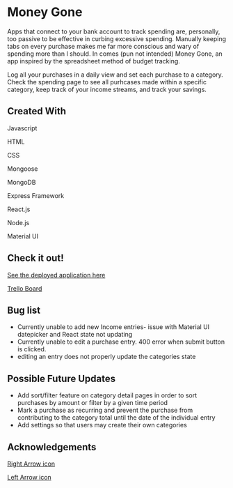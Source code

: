 # Money Gone

Apps that connect to your bank account to track spending are, personally, too passive to be effective in curbing excessive spending. Manually keeping tabs on every purchase makes me far more conscious and wary of spending more than I should. In comes (pun not intended) Money Gone, an app inspired by the spreadsheet method of budget tracking. 

Log all your purchases in a daily view and set each purchase to a category. Check the spending page to see all purhcases made within a specific category, keep track of your income streams, and track your savings. 

## Created With

Javascript

HTML

CSS

Mongoose

MongoDB

Express Framework

React.js

Node.js

Material UI

## Check it out!

<a href="https://money-gone.herokuapp.com">See the deployed application here</a>

<a href="https://trello.com/b/3OVyql3n/project-4">Trello Board</a>

## Bug list
<ul>
	<li>Currently unable to add new Income entries- issue with Material UI datepicker and React state not updating</li>
	<li>Currently unable to edit a purchase entry. 400 error when submit button is clicked.</li>
	<li>editing an entry does not properly update the categories state</li>
</ul>

## Possible Future Updates

<ul>
	<li>Add sort/filter feature on category detail pages in order to sort purchases by amount or filter by a given time period</li>
	<li>Mark a purchase as recurring and prevent the purchase from contributing to the category total until the date of the individual entry</li>
	<li>Add settings so that users may create their own categories</li>
</ul>

## Acknowledgements

<a href="https://www.flaticon.com/free-icon-font/angle-right_3916949?term=right+arrow&related_id=3916949">Right Arrow icon</a>

<a href="https://www.flaticon.com/free-icon-font/angle-left_3916931?term=left+arrow&related_id=3916931">Left Arrow icon</a>